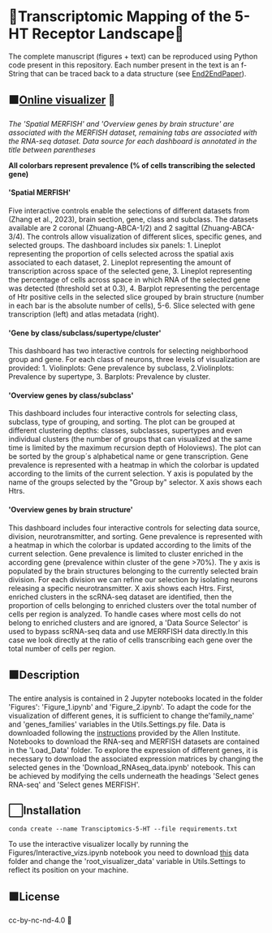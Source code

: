 # 🧬Transcriptomic Mapping of the 5-HT Receptor Landscape🧬

The complete manuscript (figures + text) can be reproduced using Python code present in this repository. Each number present in the text is an f-String that can be traced back to a data structure (see [End2EndPaper](https://github.com/RobertoDF/End2EndPaper)).

## 🟧[Online visualizer](https://rdef654875678597657-5-ht-transcriptomics.hf.space) 🧠

*The 'Spatial MERFISH' and 'Overview genes by brain structure' are associated with the MERFISH dataset, remaining tabs are associated with the RNA-seq dataset. 
Data source for each dashboard is annotated in the title between parentheses*

**All colorbars represent prevalence (% of cells transcribing the selected gene)**

#### 'Spatial MERFISH'
Five interactive controls enable the selections of different datasets from (Zhang et al., 2023), brain section, gene, class and subclass. The datasets available are 2 coronal (Zhuang-ABCA-1/2) and 2 sagittal (Zhuang-ABCA-3/4). The controls allow visualization of different slices, specific genes, and selected groups. The dashboard includes six panels: 1. Lineplot representing the proportion of cells selected across the spatial axis associated to each dataset, 2. Lineplot representing the amount of transcription across space of the selected gene, 3. Lineplot representing the percentage of cells across space in which RNA of the selected gene was detected (threshold set at 0.3), 4. Barplot representing the percentage of Htr positive cells in the selected slice grouped by brain structure (number in each bar is the absolute number of cells), 5-6. Slice selected with gene transcription (left) and atlas metadata (right). 
####  'Gene by class/subclass/supertype/cluster'
This dashboard has two interactive controls for selecting neighborhood group and gene. For each class of neurons, three levels of visualization are provided: 1. Violinplots: Gene prevalence by subclass, 2.Violinplots: Prevalence by supertype, 3. Barplots: Prevalence by cluster. 
#### 'Overview genes by class/subclass'
 This dashboard includes four interactive controls for selecting class, subclass, type of grouping, and sorting. 
 The plot can be grouped at different clustering depths: classes, subclasses, supertypes and even individual clusters 
 (the number of groups that can visualized at the same time is limited by the maximum recursion depth of Holoviews). The plot can be sorted by the group´s alphabetical name or gene transcription. Gene prevalence is represented with a heatmap in which the colorbar is updated according to the limits of the current selection. Y axis is populated by the name of the groups selected by the "Group by" selector. X axis shows each Htrs. 
#### 'Overview genes by brain structure'  
This dashboard includes four interactive controls for selecting data source, division, neurotransmitter, and sorting. Gene prevalence is represented with a heatmap in which the colorbar is updated according to the limits of the current selection. Gene prevalence is limited to cluster enriched in the according gene (prevalence within cluster of the gene >70%). The y axis is populated by the brain structures belonging to the currently selected brain division. For each division we can refine our selection by isolating neurons releasing a specific neurotransmitter. X axis shows each Htrs. 
First, enriched clusters in the scRNA-seq dataset are identified, then the proportion of cells belonging to enriched clusters over the total number of cells per region is analyzed. To handle cases where most cells do not belong to enriched clusters and are ignored, a 'Data Source Selector' is used to bypass scRNA-seq data and use MERRFISH data directly.In this case we look directly at the ratio of cells transcribing each gene over the total number of cells per region.  

## ⬛️Description

The entire analysis is contained in 2 Jupyter notebooks located in the folder 'Figures': 'Figure_1.ipynb' and 'Figure_2.ipynb'. To adapt the code for the visualization of different genes, it is sufficient to change the'family_name' and 'genes_families' variables in the Utils.Settings.py file. Data is downloaded following the [instructions](https://alleninstitute.github.io/abc_atlas_access/intro.html) provided by the Allen Institute. Notebooks to download the RNA-seq and MERFISH datasets are contained in the 'Load_Data' folder. To explore the expression of different genes, it is necessary to download the associated expression matrices by changing the selected genes in the 'Download_RNAseq_data.ipynb' notebook. This can be achieved by modifying the cells underneath the headings 'Select genes RNA-seq' and 'Select genes MERFISH'.

## ⬜️Installation
```
conda create --name Transciptomics-5-HT --file requirements.txt
```
To use the interactive visualizer locally by running the Figures/Interactive_vizs.ipynb notebook 
you need to download [this](https://huggingface.co/spaces/RDeF654875678597657/5-HT-Transcriptomics/tree/main/Data) data folder and change the 'root_visualizer_data' variable in Utils.Settings 
to reflect its position on your machine.

## 🟩License

cc-by-nc-nd-4.0 🪪
